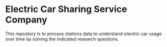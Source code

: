 # Electric Car Sharing Service Company
This repostory is to process stations data to understand electric car usage over time by solving the indicated research questions.
